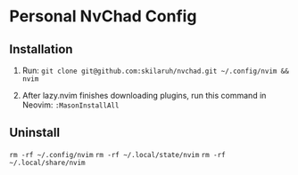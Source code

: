 # Personal NvChad Config

## Installation

1. Run:
   `git clone git@github.com:skilaruh/nvchad.git ~/.config/nvim && nvim`

2. After lazy.nvim finishes downloading plugins, run this command in Neovim:
   `:MasonInstallAll`

## Uninstall
`rm -rf ~/.config/nvim`
`rm -rf ~/.local/state/nvim`
`rm -rf ~/.local/share/nvim`
